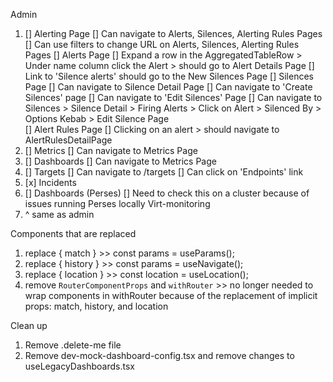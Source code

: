 Admin 
1. [] Alerting Page 
    [] Can navigate to Alerts, Silences, Alerting Rules Pages
    [] Can use filters to change URL on Alerts, Silences, Alerting Rules Pages
    [] Alerts Page 
        [] Expand a row in the AggregatedTableRow > Under name column click the Alert > should go to Alert Details Page
        [] Link to 'Silence alerts' should go to the New Silences Page 
    [] Silences Page 
        [] Can navigate to Silence Detail Page 
        [] Can navigate to 'Create Silences' page 
        [] Can navigate to 'Edit Silences' Page
        [] Can navigate to Silences > Silence Detail > Firing Alerts > Click on Alert > Silenced By > Options Kebab > Edit Silence Page  
    [] Alert Rules Page 
        [] Clicking on an alert > should navigate to AlertRulesDetailPage 
2. [] Metrics 
    [] Can navigate to Metrics Page 
3. [] Dashboards
    [] Can navigate to Metrics Page 
4. [] Targets
    [] Can navigate to /targets 
    [] Can click on 'Endpoints' link 
5. [x] Incidents 
6. [] Dashboards (Perses)
    [] Need to check this on a cluster because of issues running Perses locally 
Virt-monitoring 
1. ^ same as admin 






Components that are replaced 
1. replace { match }  >> const params = useParams(); 
2. replace { history } >>  const params = useNavigate();
3. replace { location } >> const location = useLocation(); 
4. remove `RouterComponentProps` and `withRouter` >> no longer needed to wrap components in withRouter because of the replacement of implicit props: match, history, and location 




Clean up 
1. Remove .delete-me file 
2. Remove dev-mock-dashboard-config.tsx and remove changes to useLegacyDashboards.tsx 